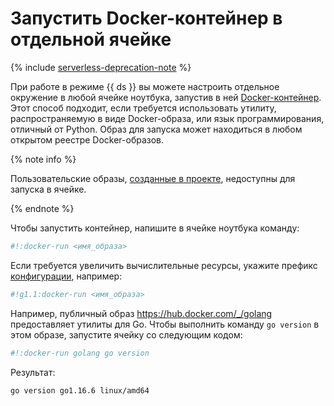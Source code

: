 # Запустить Docker-контейнер в отдельной ячейке

{% include [serverless-deprecation-note](../../_includes/datasphere/serverless-deprecation-note.md) %}

При работе в режиме {{ ds }} вы можете настроить отдельное окружение в любой ячейке ноутбука, запустив в ней [Docker-контейнер](/blog/posts/2022/03/docker-containers). Этот способ подходит, если требуется использовать утилиту, распространяемую в виде Docker-образа, или язык программирования, отличный от Python. Образ для запуска может находиться в любом открытом реестре Docker-образов.

{% note info %}

Пользовательские образы, [созданные в проекте](user-images.md), недоступны для запуска в ячейке.

{% endnote %}

Чтобы запустить контейнер, напишите в ячейке ноутбука команду:

```bash
#!:docker-run <имя_образа>
```

Если требуется увеличить вычислительные ресурсы, укажите префикс [конфигурации](../concepts/configurations.md), например:

```bash
#!g1.1:docker-run <имя_образа>
```

Например, публичный образ <https://hub.docker.com/_/golang> предоставляет утилиты для Go. Чтобы выполнить команду `go version` в этом образе, запустите ячейку со следующим кодом:


```bash
#!:docker-run golang go version
```

Результат:

```text
go version go1.16.6 linux/amd64
```
